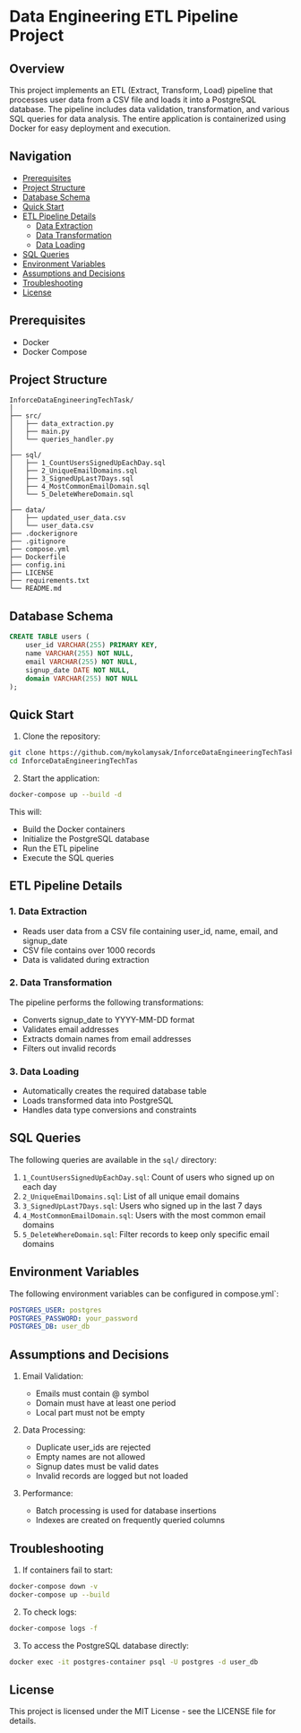 # Data Engineering ETL Pipeline Project

## Overview
This project implements an ETL (Extract, Transform, Load) pipeline that processes user data from a CSV file and loads it into a PostgreSQL database. The pipeline includes data validation, transformation, and various SQL queries for data analysis. The entire application is containerized using Docker for easy deployment and execution.

## Navigation
- [Prerequisites](#prerequisites)
- [Project Structure](#project-structure)
- [Database Schema](#database-schema)
- [Quick Start](#quick-start)
- [ETL Pipeline Details](#etl-pipeline-details)
  - [Data Extraction](#1-data-extraction)
  - [Data Transformation](#2-data-transformation)
  - [Data Loading](#3-data-loading)
- [SQL Queries](#sql-queries)
- [Environment Variables](#environment-variables)
- [Assumptions and Decisions](#assumptions-and-decisions)
- [Troubleshooting](#troubleshooting)
- [License](#license)

## Prerequisites
- Docker
- Docker Compose

## Project Structure
```
InforceDataEngineeringTechTask/
│
├── src/
│   ├── data_extraction.py
│   ├── main.py
│   └── queries_handler.py
│
├── sql/
│   ├── 1_CountUsersSignedUpEachDay.sql
│   ├── 2_UniqueEmailDomains.sql
│   ├── 3_SignedUpLast7Days.sql
│   ├── 4_MostCommonEmailDomain.sql
│   └── 5_DeleteWhereDomain.sql
│
├── data/
│   ├── updated_user_data.csv
│   └── user_data.csv
├── .dockerignore
├── .gitignore
├── compose.yml
├── Dockerfile
├── config.ini
├── LICENSE
├── requirements.txt
└── README.md
```

## Database Schema
```sql
CREATE TABLE users (
    user_id VARCHAR(255) PRIMARY KEY,
    name VARCHAR(255) NOT NULL,
    email VARCHAR(255) NOT NULL,
    signup_date DATE NOT NULL,
    domain VARCHAR(255) NOT NULL
);
```

## Quick Start
1. Clone the repository:
```bash
git clone https://github.com/mykolamysak/InforceDataEngineeringTechTask
cd InforceDataEngineeringTechTas
```

2. Start the application:
```bash
docker-compose up --build -d
```

This will:
- Build the Docker containers
- Initialize the PostgreSQL database
- Run the ETL pipeline
- Execute the SQL queries

## ETL Pipeline Details

### 1. Data Extraction
- Reads user data from a CSV file containing user_id, name, email, and signup_date
- CSV file contains over 1000 records
- Data is validated during extraction

### 2. Data Transformation
The pipeline performs the following transformations:
- Converts signup_date to YYYY-MM-DD format
- Validates email addresses
- Extracts domain names from email addresses
- Filters out invalid records

### 3. Data Loading
- Automatically creates the required database table
- Loads transformed data into PostgreSQL
- Handles data type conversions and constraints

## SQL Queries

The following queries are available in the `sql/` directory:

1. `1_CountUsersSignedUpEachDay.sql`: Count of users who signed up on each day
2. `2_UniqueEmailDomains.sql`: List of all unique email domains
3. `3_SignedUpLast7Days.sql`: Users who signed up in the last 7 days
4. `4_MostCommonEmailDomain.sql`: Users with the most common email domains
5. `5_DeleteWhereDomain.sql`: Filter records to keep only specific email domains

## Environment Variables
The following environment variables can be configured in compose.yml`:

```yaml
POSTGRES_USER: postgres
POSTGRES_PASSWORD: your_password
POSTGRES_DB: user_db
```

## Assumptions and Decisions
1. Email Validation:
   - Emails must contain @ symbol
   - Domain must have at least one period
   - Local part must not be empty

2. Data Processing:
   - Duplicate user_ids are rejected
   - Empty names are not allowed
   - Signup dates must be valid dates
   - Invalid records are logged but not loaded

3. Performance:
   - Batch processing is used for database insertions
   - Indexes are created on frequently queried columns

## Troubleshooting
1. If containers fail to start:
```bash
docker-compose down -v
docker-compose up --build
```

2. To check logs:
```bash
docker-compose logs -f
```

3. To access the PostgreSQL database directly:
```bash
docker exec -it postgres-container psql -U postgres -d user_db
```

## License
This project is licensed under the MIT License - see the LICENSE file for details.